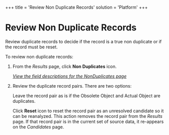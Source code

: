 +++
title = 'Review Non Duplicate Records'
solution = 'Platform'
+++

# Review Non Duplicate Records

Review duplicate records to decide if the record is a true non duplicate
or if the record must be reset.

To review non duplicate records:

1.  From the *Results* page, click **Non Duplicates** icon.
    
    *[View the field descriptions for the NonDuplicates
    page](../Page_Desc/NonDuplicates)*

2.  Review the duplicate record pairs. There are two options:
    
    Leave the record pair as is if the Obsolete Object and Actual Object
    are duplicates.
    
    Click **Reset** icon to reset the record pair as an unresolved
    candidate so it can be reanalyzed. This action removes the record
    pair from the *Results* page. If that record pair is in the current
    set of source data, it re-appears on the *Candidates* page.
